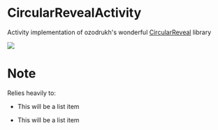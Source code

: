CircularRevealActivity
======================

Activity implementation of ozodrukh's wonderful <a href="http://www.youtube.com/watch?feature=player_embedded&v=_vVpwzYb4Dg
" target="_blank">CircularReveal<a/> library

<img src="http://i.imgur.com/JrUkWYe.gif" />

Note
====

Relies heavily to:
- This will be a list item

- This will be a list item
